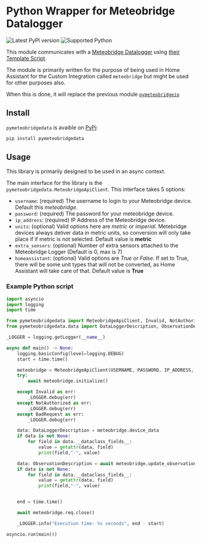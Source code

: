 # Python Wrapper for Meteobridge Datalogger

![Latest PyPI version](https://img.shields.io/pypi/v/pymeteobridgedata) ![Supported Python](https://img.shields.io/pypi/pyversions/pymeteobridgedata)

This module communicates with a [Meteobridge Datalogger](https://www.meteobridge.com/wiki/index.php/Home) using [their Template Script](https://www.meteobridge.com/wiki/index.php/Add-On_Services).

The module is primarily written for the purpose of being used in Home Assistant for the Custom Integration called `meteobridge` but might be used for other purposes also.

When this is done, it will replace the previous module [`pymeteobridgeio`](https://github.com/briis/pymeteobridgeio)

## Install

`pymeteobridgedata` is avaible on [PyPi](https://pypi.org/project/pymeteobridgedata/):

```bash
pip install pymeteobridgedata
```

## Usage

This library is primarily designed to be used in an async context.

The main interface for the library is the `pymeteobridgedata.MeteobridgeApiClient`. This interface takes 5 options:

* `username`: (required) The username to login to your Meteobridge device. Default this *meteobridge*.
* `password`: (required) The password for your meteobridge device.
* `ip_address`: (required) IP Address of the Meteobridge device.
* `units`: (optional) Valid options here are *metric* or *imperial*. Metebridge devices always deliver data in metric units, so conversion will only take place if if metric is not selected. Default value is **metric**
* `extra_sensors`: (optional) Number of extra sensors attached to the Meteobridge Logger (Default is 0, max is 7)
* `homeassistant`: (optional) Valid options are *True* or *False*. If set to True, there will be some unit types that will not be converted, as Home Assistant will take care of that. Default value is **True**

### Example Python script

```python
import asyncio
import logging
import time

from pymeteobridgedata import MeteobridgeApiClient, Invalid, NotAuthorized, BadRequest
from pymeteobridgedata.data import DataLoggerDescription, ObservationDescription

_LOGGER = logging.getLogger(__name__)

async def main() -> None:
    logging.basicConfig(level=logging.DEBUG)
    start = time.time()

    meteobridge = MeteobridgeApiClient(USERNAME, PASSWORD, IP_ADDRESS, homeassistant=False, units="imperial", extra_sensors=0)
    try:
        await meteobridge.initialize()

    except Invalid as err:
        _LOGGER.debug(err)
    except NotAuthorized as err:
        _LOGGER.debug(err)
    except BadRequest as err:
        _LOGGER.debug(err)

    data: DataLoggerDescription = meteobridge.device_data
    if data is not None:
        for field in data.__dataclass_fields__:
            value = getattr(data, field)
            print(field,"-", value)

    data: ObservationDescription = await meteobridge.update_observations()
    if data is not None:
        for field in data.__dataclass_fields__:
            value = getattr(data, field)
            print(field,"-", value)


    end = time.time()

    await meteobridge.req.close()

    _LOGGER.info("Execution time: %s seconds", end - start)

asyncio.run(main())
```
